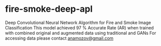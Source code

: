 # fire-smoke-deep-apl
Deep Convolutional Neural Network Algorithm for Fire and Smoke Image Classification
This model achieved 97 % Accurate Rate (AR) when trained with combined original and augmented data using traditional and GANs
For accessing data please contact anamozov@gmail.com
